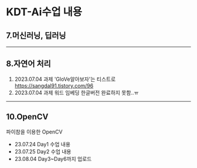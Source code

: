 # KDT-Ai수업 내용 

## 7.머신러닝, 딥러닝 

***

## 8.자연어 처리 
1. 2023.07.04 과제 'GloVe알아보자'는 티스트로 <https://sangdal91.tistory.com/96>
2. 2023.07.04 과제 워드 임베딩 한글버전 완료하지 못함..ㅠ

***

## 10.OpenCV 
파이참을 이용한 OpenCV
* 23.07.24 Day1 수업 내용 
* 23.07.25 Day2 수업 내용
* 23.08.04 Day3~Day6까지 업로드 

